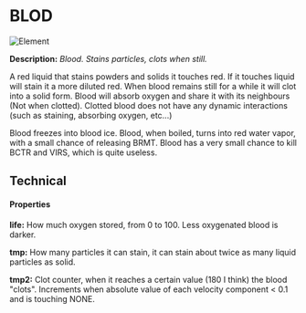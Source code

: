 # BLOD

![Element](https://i.imgur.com/dGQW0r8.gif)

**Description:**  *Blood. Stains particles, clots when still.*

A red liquid that stains powders and solids it touches red. If it touches liquid will stain it a more diluted red. When blood remains still for a while it will clot into a solid form. Blood will absorb oxygen and share it with its neighbours (Not when clotted). Clotted blood does not have any dynamic interactions (such as staining, absorbing oxygen, etc...)

Blood freezes into blood ice. Blood, when boiled, turns into red water vapor, with a small chance of releasing BRMT. Blood has a very small chance to kill BCTR and VIRS, which is quite useless.

## Technical

#### Properties
**life:** How much oxygen stored, from 0 to 100. Less oxygenated blood is darker. 

**tmp:** How many particles it can stain, it can stain about twice as many liquid particles as solid.

**tmp2:** Clot counter, when it reaches a certain value (180 I think) the blood "clots". Increments when absolute value of each velocity component < 0.1 and is touching NONE.